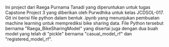 Ini project dari Raega Purnama Tanadi yang diperuntukan untuk tugas Capstone Project 3 yang diberikan oleh Purwdhika untuk kelas JCDSOL-017. Git ini berisi file python dalam bentuk .ipynb yang menunjukan pembuatan machine learning untuk memprediksi bike sharing data. File Python tersebut bernama "Raega_BikeSharingModel" yang disertai juga dengan dua buah model yang telah di "pickle" bernama "casual_model_rf" dan "registered_model_rf".
